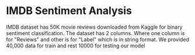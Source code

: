 # IMDB Sentiment Analysis

IMDB dataset has 50K movie reviews downloaded from Kaggle for binary sentiment classification.
The dataset has 2 columns. Where one column is for "Reviews" and other is for "Label" which is in string format. We provided 40,000 data for train and rest 10000 for testing our model
